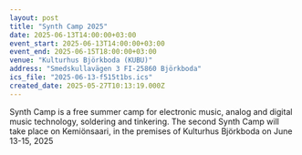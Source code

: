 ```yaml
---
layout: post
title: "Synth Camp 2025"
date: 2025-06-13T14:00:00+03:00
event_start: 2025-06-13T14:00:00+03:00
event_end: 2025-06-15T18:00:00+03:00
venue: "Kulturhus Björkboda (KUBU)"
address: "Smedskullavägen 3 FI-25860 Björkboda"
ics_file: "2025-06-13-f515t1bs.ics"
created_date: 2025-05-27T10:13:19.000Z
---
```


Synth Camp  is a free summer camp for electronic music, analog and digital music technology, soldering and tinkering. The second Synth Camp will take place on Kemiönsaari, in the premises of Kulturhus Björkboda on June 13-15, 2025
